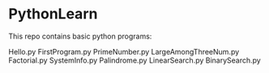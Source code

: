 # PythonLearn
This repo contains basic python programs:

Hello.py
FirstProgram.py
PrimeNumber.py
LargeAmongThreeNum.py
Factorial.py
SystemInfo.py
Palindrome.py
LinearSearch.py
BinarySearch.py
